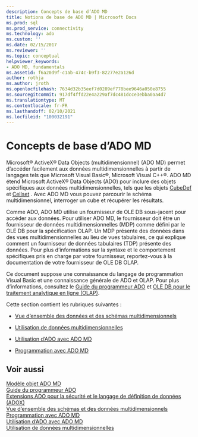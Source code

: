 ```yaml
---
description: Concepts de base d’ADO MD
title: Notions de base de ADO MD | Microsoft Docs
ms.prod: sql
ms.prod_service: connectivity
ms.technology: ado
ms.custom: ''
ms.date: 02/15/2017
ms.reviewer: ''
ms.topic: conceptual
helpviewer_keywords:
- ADO MD, fundamentals
ms.assetid: f6a20d9f-c1ab-474c-b9f3-82277e2a126d
author: rothja
ms.author: jroth
ms.openlocfilehash: 7634d32b35eef7d0289ef778bee9646a050e8755
ms.sourcegitcommit: 917df4ffd22e4a229af7dc481dcce3ebba0aa4d7
ms.translationtype: MT
ms.contentlocale: fr-FR
ms.lasthandoff: 02/10/2021
ms.locfileid: "100032191"
---
```

# <a name="ado-md-fundamentals"></a>Concepts de base d’ADO MD
Microsoft® ActiveX® Data Objects (multidimensionnel) (ADO MD) permet d’accéder facilement aux données multidimensionnelles à partir de langages tels que Microsoft Visual Basic®, Microsoft Visual C++®. ADO MD étend Microsoft ActiveX® Data Objects (ADO) pour inclure des objets spécifiques aux données multidimensionnelles, tels que les objets [CubeDef](../../reference/ado-md-api/cubedef-object-ado-md.md) et [Cellset](../../reference/ado-md-api/cellset-object-ado-md.md) . Avec ADO MD vous pouvez parcourir le schéma multidimensionnel, interroger un cube et récupérer les résultats.  
  
 Comme ADO, ADO MD utilise un fournisseur de OLE DB sous-jacent pour accéder aux données. Pour utiliser ADO MD, le fournisseur doit être un fournisseur de données multidimensionnelles (MDP) comme défini par le OLE DB pour la spécification OLAP. Un MDP présente des données dans des vues multidimensionnelles au lieu de vues tabulaires, ce qui explique comment un fournisseur de données tabulaires (TDP) présente des données. Pour plus d’informations sur la syntaxe et le comportement spécifiques pris en charge par votre fournisseur, reportez-vous à la documentation de votre fournisseur de OLE DB OLAP.  
  
 Ce document suppose une connaissance du langage de programmation Visual Basic et une connaissance générale de ADO et OLAP. Pour plus d’informations, consultez le [Guide du programmeur ADO](../ado-programmer-s-guide.md) et [OLE DB pour le traitement analytique en ligne (OLAP)](/previous-versions/windows/desktop/ms717005(v=vs.85)).  
  
 Cette section contient les rubriques suivantes :  
  
-   [Vue d’ensemble des données et des schémas multidimensionnels](./overview-of-multidimensional-schemas-and-data.md)  
  
-   [Utilisation de données multidimensionnelles](./working-with-multidimensional-data.md)  
  
-   [Utilisation d’ADO avec ADO MD](./using-ado-with-ado-md.md)  
  
-   [Programmation avec ADO MD](./programming-with-ado-md.md)  
  
## <a name="see-also"></a>Voir aussi  
 [Modèle objet ADO MD](../../reference/ado-md-api/ado-md-object-model.md)   
 [Guide du programmeur ADO](../ado-programmer-s-guide.md)   
 [Extensions ADO pour la sécurité et le langage de définition de données (ADOX)](../extensions/ado-extensions-for-data-definition-language-and-security-adox.md)   
 [Vue d’ensemble des schémas et des données multidimensionnels](./overview-of-multidimensional-schemas-and-data.md)   
 [Programmation avec ADO MD](./programming-with-ado-md.md)   
 [Utilisation d’ADO avec ADO MD](./using-ado-with-ado-md.md)   
 [Utilisation de données multidimensionnelles](./working-with-multidimensional-data.md)